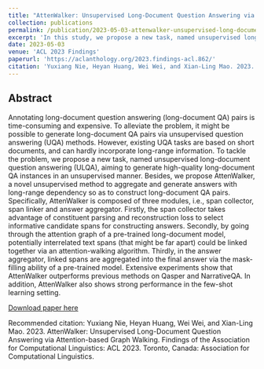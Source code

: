 ```yaml
---
title: "AttenWalker: Unsupervised Long-Document Question Answering via Attention-based Graph Walking"
collection: publications
permalink: /publication/2023-05-03-attenwalker-unsupervised-long-document-question-answering-via-attention-based-graph-walking
excerpt: 'In this study, we propose a new task, named unsupervised long-document question answering (**ULQA**), aiming to generate high-quality long-document QA instances in an unsupervised manner. Besides, we propose **AttenWalker**, a novel unsupervised method to aggregate and generate answers with long-range dependency so as to construct long-document QA pairs.'
date: 2023-05-03
venue: 'ACL 2023 Findings'
paperurl: 'https://aclanthology.org/2023.findings-acl.862/' 
citation: 'Yuxiang Nie, Heyan Huang, Wei Wei, and Xian-Ling Mao. 2023. AttenWalker: Unsupervised Long-Document Question Answering via Attention-based Graph Walking. Findings of the Association for Computational Linguistics: ACL 2023. Toronto, Canada: Association for Computational Linguistics.'
---
```


## Abstract
Annotating long-document question answering (long-document QA) pairs is time-consuming and expensive. To alleviate the problem, it might be possible to generate long-document QA pairs via unsupervised question answering (UQA) methods. However, existing UQA tasks are based on short documents, and can hardly incorporate long-range information. To tackle the problem, we propose a new task, named unsupervised long-document question answering (ULQA), aiming to generate high-quality long-document QA instances in an unsupervised manner. Besides, we propose AttenWalker, a novel unsupervised method to aggregate and generate answers with long-range dependency so as to construct long-document QA pairs. Specifically, AttenWalker is composed of three modules, i.e., span collector, span linker and answer aggregator. Firstly, the span collector takes advantage of constituent parsing and reconstruction loss to select informative candidate spans for constructing answers. Secondly, by going through the attention graph of a pre-trained long-document model, potentially interrelated text spans (that might be far apart) could be linked together via an attention-walking algorithm. Thirdly, in the answer aggregator, linked spans are aggregated into the final answer via the mask-filling ability of a pre-trained model. Extensive experiments show that AttenWalker outperforms previous methods on Qasper and NarrativeQA. In addition, AttenWalker also shows strong performance in the few-shot learning setting.

[Download paper here](https://aclanthology.org/2023.findings-acl.862.pdf)

Recommended citation: Yuxiang Nie, Heyan Huang, Wei Wei, and Xian-Ling Mao. 2023. AttenWalker: Unsupervised Long-Document Question Answering via Attention-based Graph Walking. Findings of the Association for Computational Linguistics: ACL 2023. Toronto, Canada: Association for Computational Linguistics.
